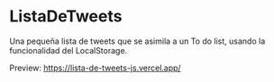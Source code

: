 # ListaDeTweets

Una pequeña lista de tweets que se asimila a un To do list, usando la funcionalidad del LocalStorage.

Preview: https://lista-de-tweets-js.vercel.app/
